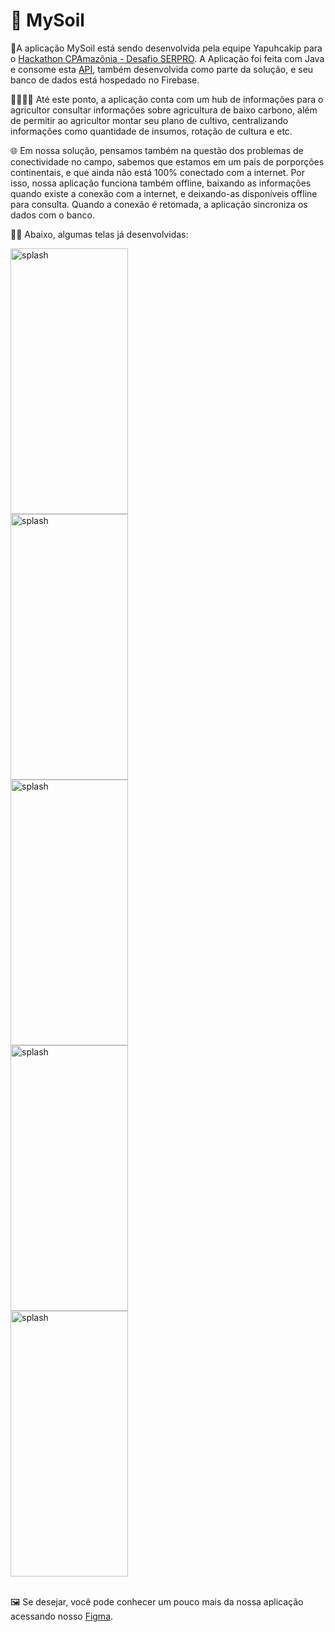 # 🌳 MySoil

📱A aplicação MySoil está sendo desenvolvida pela equipe Yapuhcakip para o [Hackathon CPAmazônia - Desafio SERPRO](https://brasil.campus-party.org/cpamazonia/hackathons/desafio-serpro/). A Aplicação foi feita com Java e consome esta [API](https://github.com/menezes-dev/mysoil-backend), também desenvolvida como parte da solução, e seu banco de dados está hospedado no Firebase.



👨‍🌾👩‍🌾 Até este ponto, a aplicação conta com um hub de informações para o agricultor consultar informações sobre agricultura de baixo carbono, além de permitir ao agricultor montar seu plano de cultivo, centralizando informações como quantidade de insumos, rotação de cultura e etc.

🌐 Em nossa solução, pensamos também na questão dos problemas de conectividade no campo, sabemos que estamos em um país de porporções continentais, e que ainda não está 100% conectado com a internet. Por isso, nossa aplicação funciona também offline, baixando as informações quando existe a conexão com a internet, e deixando-as disponíveis offline para consulta. Quando a conexão é retomada, a aplicação sincroniza os dados com o banco.

🧑‍💻 Abaixo, algumas telas já desenvolvidas:

<div style="display:flex; flex-direction: column;">
  <img src="https://github.com/afranio-viana/MySoil-Mobile/assets/102121794/77adb40c-1e44-452f-8bb3-148fbc986190" alt="splash" style="width:188px;height:425px;">
  <img src="https://github.com/afranio-viana/MySoil-Mobile/assets/102121794/523c2b94-ce51-43d1-a605-2be08ca16cd8" alt="splash" style="width:188px;height:425px;">
  <img src="https://github.com/afranio-viana/MySoil-Mobile/assets/102121794/250a77fe-4b48-47ac-bf86-05f8bc14374d" alt="splash" style="width:188px;height:425px;">
  <img src="https://github.com/afranio-viana/MySoil-Mobile/assets/102121794/a2f0eec0-cf60-4c33-b3f8-3cf3ff4e502f" alt="splash" style="width:188px;height:425px;">
  <img src="https://github.com/afranio-viana/MySoil-Mobile/assets/102121794/02d57db0-590f-4f1b-81b6-8c23e683f2da" alt="splash" style="width:188px;height:425px;">
</div>
<br>

🖼️ Se desejar, você pode conhecer um pouco mais da nossa aplicação acessando nosso [Figma](https://www.figma.com/file/w3f1DIFmEzEISF0AnVmdBm/Untitled?type=design&node-id=0%3A1&mode=design&t=smwVFfcDIABbUEdi-1).

